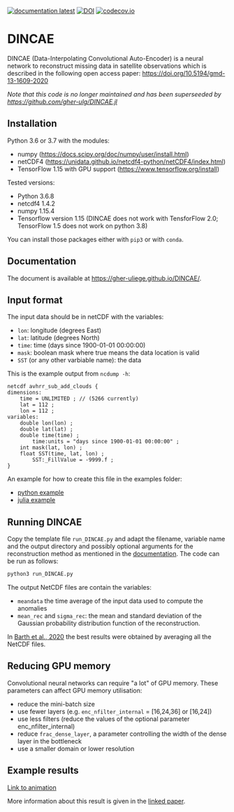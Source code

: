 [![documentation latest](https://img.shields.io/badge/docs-latest-blue.svg)](https://gher-uliege.github.io/DINCAE/)
[![DOI](https://zenodo.org/badge/193079989.svg)](https://zenodo.org/badge/latestdoi/193079989)
[![codecov.io](http://codecov.io/github/gher-ulg/DINCAE/coverage.svg?branch=master)](http://codecov.io/github/gher-ulg/DINCAE?branch=master)

# DINCAE


DINCAE (Data-Interpolating Convolutional Auto-Encoder) is a neural network to
reconstruct missing data in satellite observations which is described in the following open access paper:
https://doi.org/10.5194/gmd-13-1609-2020


*Note that this code is no longer maintained and has been superseeded by https://github.com/gher-ulg/DINCAE.jl*



## Installation

Python 3.6 or 3.7 with the modules:
* numpy (https://docs.scipy.org/doc/numpy/user/install.html)
* netCDF4 (https://unidata.github.io/netcdf4-python/netCDF4/index.html)
* TensorFlow 1.15 with GPU support (https://www.tensorflow.org/install)

Tested versions:

* Python 3.6.8
* netcdf4 1.4.2
* numpy 1.15.4
* Tensorflow version 1.15 (DINCAE does not work with TensforFlow 2.0; TensorFlow 1.5 does not work on python 3.8)

You can install those packages either with `pip3` or with `conda`.


## Documentation

The document is available at https://gher-uliege.github.io/DINCAE/.

## Input format

The input data should be in netCDF with the variables:
* `lon`: longitude (degrees East)
* `lat`: latitude (degrees North)
* `time`: time (days since 1900-01-01 00:00:00)
* `mask`: boolean mask where true means the data location is valid
* `SST` (or any other varbiable name): the data


This is the example output from `ncdump -h`:

```
netcdf avhrr_sub_add_clouds {
dimensions:
	time = UNLIMITED ; // (5266 currently)
	lat = 112 ;
	lon = 112 ;
variables:
	double lon(lon) ;
	double lat(lat) ;
	double time(time) ;
		time:units = "days since 1900-01-01 00:00:00" ;
	int mask(lat, lon) ;
	float SST(time, lat, lon) ;
		SST:_FillValue = -9999.f ;
}
```

An example for how to create this file in the examples folder:
* [python example](https://github.com/gher-ulg/DINCAE/blob/master/examples/create\_input\_file.py)
* [julia example](https://github.com/gher-ulg/DINCAE/blob/master/examples/create\_input\_file.jl)


## Running DINCAE

Copy the template file `run_DINCAE.py` and adapt the filename, variable name and the output directory and possibly optional arguments for the reconstruction method as mentioned in the [documentation](https://gher-ulg.github.io/DINCAE/).
The code can be run as follows:

```bash
python3 run_DINCAE.py
```

The output NetCDF files are contain the variables:
* `meandata` the time average of the input data used to compute the anomalies
* `mean_rec` and `sigma_rec`: the mean and standard deviation of the Gaussian probability distribution function of the reconstruction.  

In [Barth et al., 2020](https://doi.org/10.5194/gmd-13-1609-2020) the best results were obtained by averaging all the NetCDF files.

## Reducing GPU memory

Convolutional neural networks can require "a lot" of GPU memory. These parameters can affect GPU memory utilisation:

* reduce the mini-batch size
* use fewer layers (e.g. `enc_nfilter_internal` = [16,24,36] or [16,24])
* use less filters (reduce the values of the optional parameter enc_nfilter_internal)
* reduce `frac_dense_layer`, a parameter controlling the width of the dense layer in the bottleneck
* use a smaller domain or lower resolution


## Example results

[Link to animation](http://data-assimilation.net/upload/Alex/DINCAE/data-avg-DINCAE-AVHRR.gif)


More information about this result is given in the [linked paper](https://www.geosci-model-dev-discuss.net/gmd-2019-128/).
